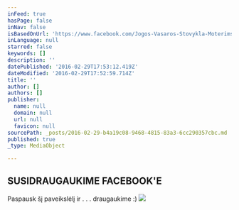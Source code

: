 ```yaml
---
inFeed: true
hasPage: false
inNav: false
isBasedOnUrl: 'https://www.facebook.com/Jogos-Vasaros-Stovykla-Moterims-1420853288240236/'
inLanguage: null
starred: false
keywords: []
description: ''
datePublished: '2016-02-29T17:53:12.419Z'
dateModified: '2016-02-29T17:52:59.714Z'
title: ''
author: []
authors: []
publisher:
  name: null
  domain: null
  url: null
  favicon: null
sourcePath: _posts/2016-02-29-b4a19c08-9468-4815-83a3-6cc290357cbc.md
published: true
_type: MediaObject

---
```

## SUSIDRAUGAUKIME FACEBOOK'E

Paspausk šį paveikslėlį ir . . .  draugaukime :)
![](https://the-grid-user-content.s3-us-west-2.amazonaws.com/050d20c2-b608-4bea-b113-3e53d87dc569.jpg)